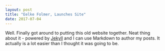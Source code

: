 ```yaml
---
layout: post
title: "Eelke Folmer, Launches Site"
date: 2017-07-04
---
```


Well. Finally got around to putting this old website together. Neat thing about it - powered by [Jekyll](http://jekyllrb.com) 
and I can use Markdown to author my posts. It actually is a lot easier than I thought it was going to be.
